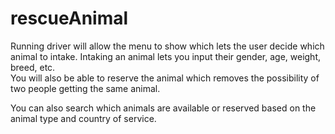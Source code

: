 # rescueAnimal

Running driver will allow the menu to show which lets the user decide which animal to intake. Intaking an animal lets you input their gender, age, weight, breed, etc.    
You will also be able to reserve the animal which removes the possibility of two people getting the same animal. 

You can also search which animals are available or reserved based on the animal type and country of service.
